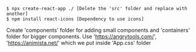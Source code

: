 ```
$ npx create-react-app ./ [Delete the 'src' folder and replace with another]
$ npm install react-icons [Dependency to use icons]

```
Create 'components' folder for adding small components and 'containers' folder for bigger components.
Use 'https://angrytools.com/', 'https://animista.net/' which we put inside 'App.css' folder
